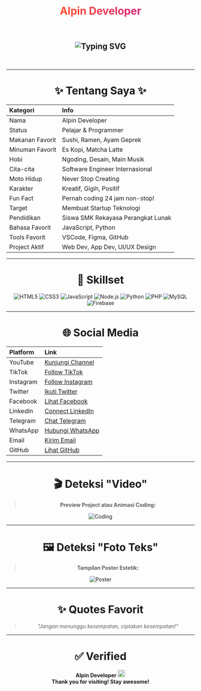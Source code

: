 <div align="center">

# <span style="background: linear-gradient(to right, #ff512f, #dd2476); -webkit-background-clip: text; color: transparent;">Alpin Developer</span>

<br>

## <img src="https://readme-typing-svg.herokuapp.com?font=Fira+Code&size=80&duration=4000&pause=1000&color=00C6FF&width=1400&lines=Selamat+Datang+di+Profil+Alpin+Developer;Developer+Fullstack+dan+Content+Creator;Pencinta+Teknologi+dan+Desain;Mencintai+Kreativitas+dan+Inovasi;Berkarya+Tiada+Henti;Menggapai+Impian+Bersama+Teknologi;Explore.+Create.+Inspire.;Belajar+dan+Berbagi+Tanpa+Batas;Satu+Langkah+Lebih+Dekat+Menuju+Impian;Mengubah+Ide+Menjadi+Nyata;Coding+Adalah+Seni+dan+Kebebasan" alt="Typing SVG">

<br>

---

# ✨ Tentang Saya ✨

| Kategori | Info |
|:---|:---|
| Nama | Alpin Developer |
| Status | Pelajar & Programmer |
| Makanan Favorit | Sushi, Ramen, Ayam Geprek |
| Minuman Favorit | Es Kopi, Matcha Latte |
| Hobi | Ngoding, Desain, Main Musik |
| Cita-cita | Software Engineer Internasional |
| Moto Hidup | Never Stop Creating |
| Karakter | Kreatif, Gigih, Positif |
| Fun Fact | Pernah coding 24 jam non-stop! |
| Target | Membuat Startup Teknologi |
| Pendidikan | Siswa SMK Rekayasa Perangkat Lunak |
| Bahasa Favorit | JavaScript, Python |
| Tools Favorit | VSCode, Figma, GitHub |
| Project Aktif | Web Dev, App Dev, UI/UX Design |

---

# 🚀 Skillset 

<div align="center">
  
![HTML5](https://img.shields.io/badge/HTML5-E34F26?style=for-the-badge&logo=html5&logoColor=white)
![CSS3](https://img.shields.io/badge/CSS3-1572B6?style=for-the-badge&logo=css3&logoColor=white)
![JavaScript](https://img.shields.io/badge/JavaScript-F7DF1E?style=for-the-badge&logo=javascript&logoColor=black)
![Node.js](https://img.shields.io/badge/Node.js-339933?style=for-the-badge&logo=nodedotjs&logoColor=white)
![Python](https://img.shields.io/badge/Python-3776AB?style=for-the-badge&logo=python&logoColor=white)
![PHP](https://img.shields.io/badge/PHP-777BB4?style=for-the-badge&logo=php&logoColor=white)
![MySQL](https://img.shields.io/badge/MySQL-4479A1?style=for-the-badge&logo=mysql&logoColor=white)
![Firebase](https://img.shields.io/badge/Firebase-ffca28?style=for-the-badge&logo=firebase&logoColor=black)

</div>

---

# 🌐 Social Media

| Platform | Link |
|:---|:---|
| YouTube | [Kunjungi Channel](https://youtube.com) |
| TikTok | [Follow TikTok](https://tiktok.com) |
| Instagram | [Follow Instagram](https://instagram.com) |
| Twitter | [Ikuti Twitter](https://twitter.com) |
| Facebook | [Lihat Facebook](https://facebook.com) |
| LinkedIn | [Connect LinkedIn](https://linkedin.com) |
| Telegram | [Chat Telegram](https://t.me) |
| WhatsApp | [Hubungi WhatsApp](https://wa.me) |
| Email | [Kirim Email](mailto:alpin@example.com) |
| GitHub | [Lihat GitHub](https://github.com) |

---

# 🎬 Deteksi "Video"

> **Preview Project atau Animasi Coding:**

![Coding](https://media.giphy.com/media/qgQUggAC3Pfv687qPC/giphy.gif)

---

# 🖼️ Deteksi "Foto Teks"

> **Tampilan Poster Estetik:**

![Poster](https://images.unsplash.com/photo-1505685296765-3a2736de412f)

---

# ✨ Quotes Favorit

> _"Jangan menunggu kesempatan, ciptakan kesempatan!"_

---

# ✅ Verified

<div align="center">

**Alpin Developer** <img src="https://img.icons8.com/emoji/48/000000/check-mark-emoji.png" width="20px" title="Verified"/>  
**Thank you for visiting! Stay awesome!**

</div>

</div>
